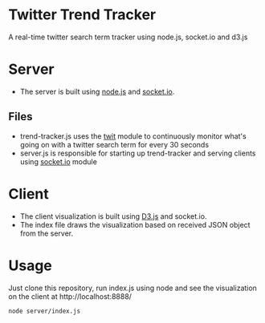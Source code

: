 # Twitter Trend Tracker

A real-time twitter search term tracker using node.js, socket.io and d3.js

# Server
* The server is built using [node.js](https://nodejs.org/) and [socket.io](http://socket.io/).

Files
-----
  * trend-tracker.js uses the [twit](https://www.npmjs.com/package/twit) module to continuously monitor what's going on with a twitter search term for every 30 seconds
  * server.js is responsible for starting up trend-tracker and serving clients using [socket.io](https://www.npmjs.com/package/socket.io) module

# Client
* The client visualization is built using [D3.js](http://d3js.org/) and socket.io.
* The index file draws the visualization based on received JSON object from the server.

# Usage

Just clone this repository, run index.js using node and see the visualization on the client at http://localhost:8888/

```
node server/index.js
```
